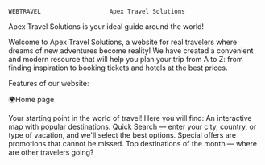     WEBTRAVEL                   Apex Travel Solutions


Apex Travel Solutions is your ideal guide around the world!

Welcome to Apex Travel Solutions, a website for real travelers where dreams of new adventures become reality! We have created a convenient and modern resource that will help you plan your trip from A to Z: from finding inspiration to booking tickets and hotels at the best prices.

Features of our website:

🌍Home page

Your starting point in the world of travel! Here you will find:
    An interactive map with popular destinations.
    Quick Search — enter your city, country, or type of vacation, and we'll select the best options.
    Special offers are promotions that cannot be missed.
    Top destinations of the month — where are other travelers going?

